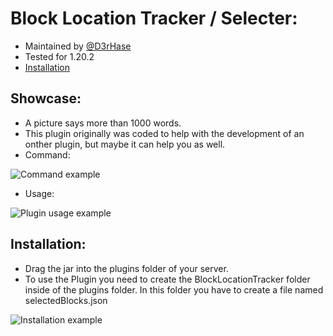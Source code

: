 
# Block Location Tracker / Selecter:
- Maintained by [@D3rHase](https://github.com/D3rHase)
- Tested for 1.20.2
- [Installation](https://github.com/D3rHase/BlockLocationTrackerPlugin#Installation)

## Showcase:
- A picture says more than 1000 words.
- This plugin originally was coded to help with the development of an onther plugin, but maybe it can help you as well.
- Command:

![Command example](https://github.com/D3rHase/BlockLocationTrackerPlugin/blob/main/readMe/command.png?raw=true) 

 
- Usage:

![Plugin usage example](https://github.com/D3rHase/BlockLocationTrackerPlugin/blob/main/readMe/inUse.png?raw=true)
 

## Installation:
- Drag the jar into the plugins folder of your server.
- To use the Plugin you need to create the BlockLocationTracker folder inside of the plugins folder. In this folder you have to create a file named selectedBlocks.json

![Installation example](https://github.com/D3rHase/BlockLocationTrackerPlugin/blob/main/readMe/requirements.png?raw=true)
